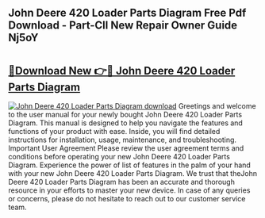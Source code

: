 ## John Deere 420 Loader Parts Diagram Free Pdf Download - Part-Cll New Repair Owner Guide Nj5oY

# <h2><a href="http://dfkmpg.blite.top/?on=John+Deere+420+Loader+Parts+Diagram">🔗Download New 👉🔴 John Deere 420 Loader Parts Diagram</a></h2>

[![John Deere 420 Loader Parts Diagram download](https://i.imgur.com/lujVjoI.png)](http://dfkmpg.blite.top/?on=John+Deere+420+Loader+Parts+Diagram)
Greetings and welcome to the user manual for your newly bought John Deere 420 Loader Parts Diagram. This manual is designed to help you navigate the features and functions of your product with ease. Inside, you will find detailed instructions for installation, usage, maintenance, and troubleshooting. Important User Agreement Please review the user agreement terms and conditions before operating your new John Deere 420 Loader Parts Diagram. Experience the power of list of features in the palm of your hand with your new John Deere 420 Loader Parts Diagram. We trust that theJohn Deere 420 Loader Parts Diagram has been an accurate and thorough resource in your efforts to master your new device. In case of any queries or concerns, please do not hesitate to reach out to our customer service team.

